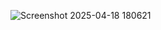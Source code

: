 ![Screenshot 2025-04-18 180621](https://github.com/user-attachments/assets/914412c1-97c8-4fcf-8a85-7f92db54e7ce)
